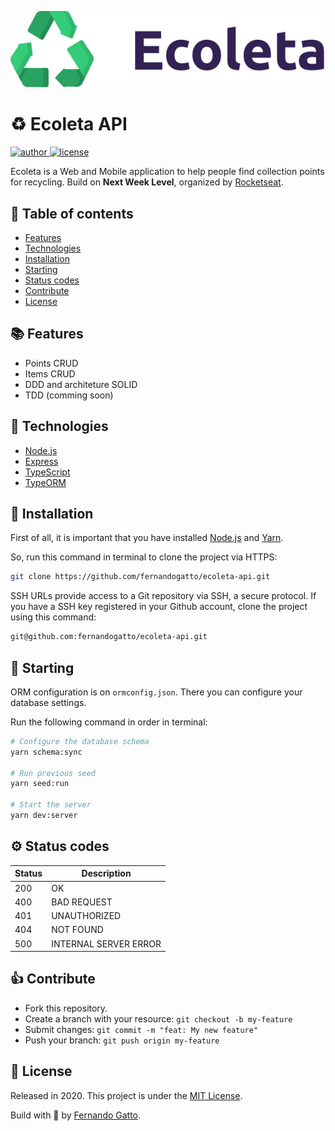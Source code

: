 ![](/github/logo.png)

# ♻ Ecoleta API

<a href="https://github.com/fernandogatto/">
<img src="https://img.shields.io/badge/author-fernandogatto-%2334CB79" alt="author" />
</a>
<a href="https://choosealicense.com/licenses/mit/">
<img src="https://img.shields.io/badge/license-MIT-%2334CB79" alt="license" />
</a>
<br>

Ecoleta is a Web and Mobile application to help people find collection points for recycling. Build on **Next Week Level**, organized by [Rocketseat](https://rocketseat.com.br/).

## 🔗 Table of contents
- [Features](#features)
- [Technologies](#technologies)
- [Installation](#installation)
- [Starting](#starting)
- [Status codes](#status)
- [Contribute](#contribute)
- [License](#license)

## 📚 Features <a name="features"/>

- Points CRUD
- Items CRUD
- DDD and architeture SOLID
- TDD (comming soon)

## 📌 Technologies <a name="technologies"/>

- [Node.js](https://nodejs.org/en/)
- [Express](https://expressjs.com/pt-br/)
- [TypeScript](https://www.typescriptlang.org/)
- [TypeORM](https://typeorm.io/#/)

## 📂 Installation <a name="installation"/>

First of all, it is important that you have installed [Node.js](https://nodejs.org/en/) and [Yarn](https://yarnpkg.com/).

So, run this command in terminal to clone the project via HTTPS:

```bash
git clone https://github.com/fernandogatto/ecoleta-api.git
```

SSH URLs provide access to a Git repository via SSH, a secure protocol. If you have a SSH key registered in your Github account, clone the project using this command:

```bash
git@github.com:fernandogatto/ecoleta-api.git
```

## 🚀 Starting <a name="starting"/>

ORM configuration is on ```ormconfig.json```. There you can configure your database settings.

Run the following command in order in terminal:

```bash
# Configure the database schema
yarn schema:sync

# Run previous seed
yarn seed:run

# Start the server
yarn dev:server
```

## ⚙ Status codes <a name="status"/>

| Status   | Description           |
| ---      | ---                   |
| 200      | OK                    |
| 400      | BAD REQUEST           |
| 401      | UNAUTHORIZED          |
| 404      | NOT FOUND             |
| 500      | INTERNAL SERVER ERROR |

## 👍 Contribute <a name="contribute"/>

- Fork this repository.
- Create a branch with your resource: ```git checkout -b my-feature```
- Submit changes: ```git commit -m "feat: My new feature"```
- Push your branch: ```git push origin my-feature```

## 📕 License <a name="license"/>

Released in 2020. This project is under the [MIT License](https://choosealicense.com/licenses/mit/).

Build with 💜 by [Fernando Gatto](https://github.com/fernandogatto/).
